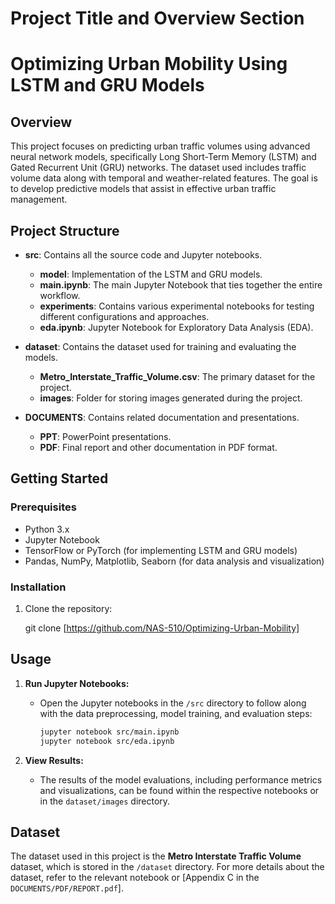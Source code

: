 # Project Title and Overview Section

# Optimizing Urban Mobility Using LSTM and GRU Models

## Overview
This project focuses on predicting urban traffic volumes using advanced neural network models, specifically Long Short-Term Memory (LSTM) and Gated Recurrent Unit (GRU) networks. 
The dataset used includes traffic volume data along with temporal and weather-related features. The goal is to develop predictive models that assist in effective urban traffic management.

## Project Structure

- **src**: Contains all the source code and Jupyter notebooks.
  - **model**: Implementation of the LSTM and GRU models.
  - **main.ipynb**: The main Jupyter Notebook that ties together the entire workflow.
  - **experiments**: Contains various experimental notebooks for testing different configurations and approaches.
  - **eda.ipynb**: Jupyter Notebook for Exploratory Data Analysis (EDA).
  
- **dataset**: Contains the dataset used for training and evaluating the models.
  - **Metro_Interstate_Traffic_Volume.csv**: The primary dataset for the project.
  - **images**: Folder for storing images generated during the project.
  
- **DOCUMENTS**: Contains related documentation and presentations.
  - **PPT**: PowerPoint presentations.
  - **PDF**: Final report and other documentation in PDF format.

## Getting Started

### Prerequisites
- Python 3.x
- Jupyter Notebook
- TensorFlow or PyTorch (for implementing LSTM and GRU models)
- Pandas, NumPy, Matplotlib, Seaborn (for data analysis and visualization)

### Installation
1. Clone the repository:

   git clone [https://github.com/NAS-510/Optimizing-Urban-Mobility]
 
## Usage
1. **Run Jupyter Notebooks:**
   - Open the Jupyter notebooks in the `/src` directory to follow along with the data preprocessing, model training, and evaluation steps:
     ```bash
     jupyter notebook src/main.ipynb
     jupyter notebook src/eda.ipynb
     ```

2. **View Results:**
   - The results of the model evaluations, including performance metrics and visualizations, can be found within the respective notebooks or in the `dataset/images` directory.

## Dataset
The dataset used in this project is the **Metro Interstate Traffic Volume** dataset, which is stored in the `/dataset` directory. 
For more details about the dataset, refer to the relevant notebook or [Appendix C in the `DOCUMENTS/PDF/REPORT.pdf`].
